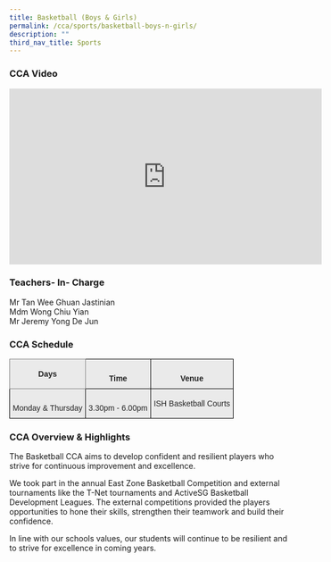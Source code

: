 ```yaml
---
title: Basketball (Boys & Girls)
permalink: /cca/sports/basketball-boys-n-girls/
description: ""
third_nav_title: Sports
---
```

### CCA Video

<div class="bp-youtube">

<iframe width="560" height="315" src="https://www.youtube.com/embed/Y_0SO3xGICg" title="YouTube video player" frameborder="0" allow="accelerometer; autoplay; clipboard-write; encrypted-media; gyroscope; picture-in-picture" allowfullscreen></iframe>

</div>

### Teachers- In- Charge

Mr Tan Wee Ghuan Jastinian <br>
Mdm Wong Chiu Yian <br>
Mr Jeremy Yong De Jun


### CCA Schedule

<style type="text/css">
.tg  {border-collapse:collapse;border-spacing:0;}
.tg td{border-color:black;border-style:solid;border-width:1px;font-family:Arial, sans-serif;font-size:14px;
  overflow:hidden;padding:10px 5px;word-break:normal;}
.tg th{border-color:black;border-style:solid;border-width:1px;font-family:Arial, sans-serif;font-size:14px;
  font-weight:normal;overflow:hidden;padding:10px 5px;word-break:normal;}
.tg .tg-j0e3{background-color:#EAEAEA;color:#222;font-weight:bold;text-align:center;vertical-align:middle}
.tg .tg-a4x0{background-color:#EAEAEA;border-color:inherit;color:#222;font-weight:bold;text-align:center;vertical-align:middle}
.tg .tg-ku5w{background-color:#EAEAEA;color:#222;text-align:center;vertical-align:middle}
</style>
<table class="tg">
<thead>
  <tr>
    <th class="tg-a4x0">Days</th>
    <th class="tg-j0e3"><span style="color:#222;background-color:#EAEAEA"> </span><br>Time</th>
    <th class="tg-j0e3"><span style="color:#222;background-color:#EAEAEA"> </span><br>Venue</th>
  </tr>
</thead>
<tbody>
  <tr>
    <td class="tg-ku5w"><span style="color:#222;background-color:#EAEAEA"> </span><br>Monday &amp; Thursday</td>
    <td class="tg-ku5w"><span style="color:#222;background-color:#EAEAEA"> </span><br>3.30pm - 6.00pm</td>
    <td class="tg-ku5w"><span style="color:#222;background-color:#EAEAEA">ISH Basketball Courts</span></td>
  </tr>
</tbody>
</table>

### CCA Overview & Highlights

The Basketball CCA aims to develop confident and resilient players who strive for continuous improvement and excellence.

We took part in the annual East Zone Basketball Competition and external tournaments like the T-Net tournaments and ActiveSG Basketball Development Leagues. The external competitions provided the players opportunities to hone their skills, strengthen their teamwork and build their confidence.

In line with our schools values, our students will continue to be resilient and to strive for excellence in coming years.



